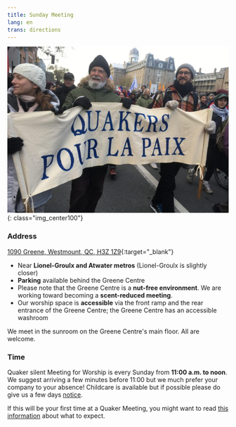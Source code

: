```yaml
---
title: Sunday Meeting
lang: en
trans: directions
---
```

![Quaker banner](assets/images/mtl_homepage3.jpg){: class="img_center100"}

### Address

[1090 Greene, Westmount, QC, H3Z 1Z9](https://www.google.com/maps/search/1090%20Greene,%20Westmount,%20QC,%20H3Z%201Z9){:target="_blank"}

* Near **Lionel-Groulx and Atwater metros** (Lionel-Groulx is slightly closer)
* **Parking** available behind the Greene Centre
* Please note that the Greene Centre is a **nut-free environment**. We are working toward becoming a **scent-reduced meeting**.
* Our worship space is **accessible** via the front ramp and the rear entrance of the Greene Centre; the Greene Centre has an accessible washroom

We meet in the sunroom on the Greene Centre's main floor. All are welcome.
### Time

Quaker silent Meeting for Worship is every Sunday from **11:00 a.m. to noon**. We suggest arriving a few minutes before 11:00 but we much prefer your company to your absence! Childcare is available but if possible please do give us a few days [notice](contact.html).

If this will be your first time at a Quaker Meeting, you might want to read [this information](about.html) about what to expect.
